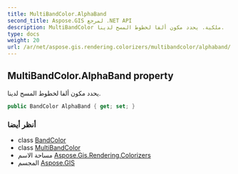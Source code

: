 ```yaml
---
title: MultiBandColor.AlphaBand
second_title: Aspose.GIS لمرجع .NET API
description: MultiBandColor ملكية. يحدد مكون ألفا لخطوط المسح لدينا.
type: docs
weight: 20
url: /ar/net/aspose.gis.rendering.colorizers/multibandcolor/alphaband/
---
```

## MultiBandColor.AlphaBand property

يحدد مكون ألفا لخطوط المسح لدينا.

```csharp
public BandColor AlphaBand { get; set; }
```

### أنظر أيضا

* class [BandColor](../../bandcolor/)
* class [MultiBandColor](../)
* مساحة الاسم [Aspose.Gis.Rendering.Colorizers](../../multibandcolor/)
* المجسم [Aspose.GIS](../../../)


